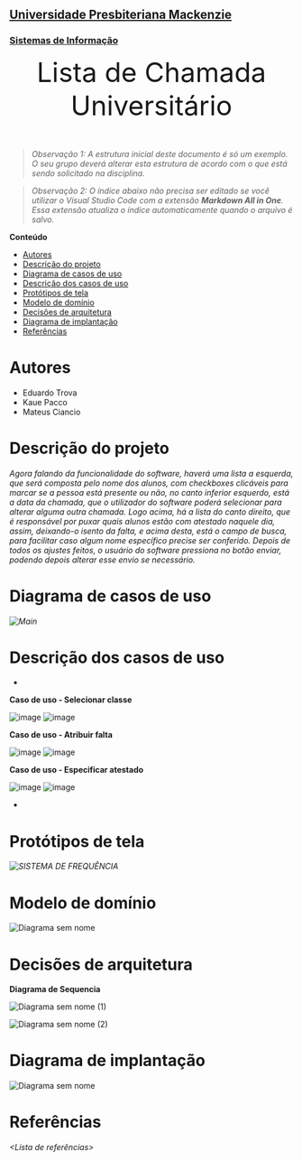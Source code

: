 <h2><a href= "https://www.mackenzie.br">Universidade Presbiteriana Mackenzie</a></h2>
<h3><a href= "https://www.mackenzie.br/graduacao/sao-paulo-higienopolis/sistemas-de-informacao">Sistemas de Informação</a></h3>


<font size="+12"><center>
Lista de Chamada Universitário
</center></font>

>*Observação 1: A estrutura inicial deste documento é só um exemplo. O seu grupo deverá alterar esta estrutura de acordo com o que está sendo solicitado na disciplina.*

>*Observação 2: O índice abaixo não precisa ser editado se você utilizar o Visual Studio Code com a extensão **Markdown All in One**. Essa extensão atualiza o índice automaticamente quando o arquivo é salvo.*

**Conteúdo**

- [Autores](#autores)
- [Descrição do projeto](#descrição-do-projeto)
- [Diagrama de casos de uso](#diagrama-de-casos-de-uso)
- [Descrição dos casos de uso](#descrição-dos-casos-de-uso)
- [Protótipos de tela](#protótipos-de-tela)
- [Modelo de domínio](#modelo-de-domínio)
- [Decisões de arquitetura](#decisões-de-arquitetura)
- [Diagrama de implantação](#diagrama-de-implantação)
- [Referências](#referências)


# Autores

* Eduardo Trova
* Kaue Pacco
* Mateus Ciancio


# Descrição do projeto

*Agora falando da funcionalidade do software, haverá uma lista a esquerda, que será composta pelo nome dos alunos, com checkboxes clicáveis para marcar se a pessoa está presente ou não, no canto inferior esquerdo, está a data da chamada, que o utilizador do software poderá selecionar para alterar alguma outra chamada. Logo acima, há a lista do canto direito, que é responsável por puxar quais alunos estão com atestado naquele dia, assim, deixando-o isento da falta, e acima desta, está o campo de busca, para facilitar caso algum nome específico precise ser conferido. Depois de todos os ajustes feitos, o usuário do software pressiona no botão enviar, podendo depois alterar esse envio se necessário.*

# Diagrama de casos de uso

*![Main](https://user-images.githubusercontent.com/100205866/219978259-00f263c9-6c6b-4ad0-9c62-8274fd23b783.png)*

# Descrição dos casos de uso

*
**Caso de uso - Selecionar classe**

![image](https://user-images.githubusercontent.com/100205866/219979488-7a053d44-c411-4bc9-9e7e-5f3de16d1b2f.png)
![image](https://user-images.githubusercontent.com/100205866/219979623-699b9ac1-247a-48ca-ac75-eb055a942863.png)

 
**Caso de uso - Atribuir falta**

![image](https://user-images.githubusercontent.com/100205866/219980124-466fe4ee-b08e-497e-b5f9-1fba1a61f887.png)
![image](https://user-images.githubusercontent.com/100205866/219980164-bb78029d-f644-4383-a60b-99b670d79649.png)

**Caso de uso - Especificar atestado**

![image](https://user-images.githubusercontent.com/100205866/219980538-e14a6da6-37c3-4ca8-9fc3-4eef8df32f5f.png)
![image](https://user-images.githubusercontent.com/100205866/219980579-b1578290-1d7c-4b92-a423-204a54a82f9b.png)

 *

# Protótipos de tela

*![SISTEMA DE FREQUÊNCIA](https://user-images.githubusercontent.com/100205866/219977541-e74ac436-0d00-4ea0-b457-e6ded6d1932d.png)*

# Modelo de domínio

![Diagrama sem nome](https://user-images.githubusercontent.com/100205866/221983935-cf6a7c83-8025-46e0-a84d-8a565054592a.jpg)


# Decisões de arquitetura

**Diagrama de Sequencia**

![Diagrama sem nome (1)](https://user-images.githubusercontent.com/100205866/221994129-e5b3768e-e4d6-494c-9b9f-386bb0412863.jpg)

![Diagrama sem nome (2)](https://user-images.githubusercontent.com/100205866/221996221-eed82400-7e5c-4853-9830-0f3939446c0b.jpg)


# Diagrama de implantação

![Diagrama sem nome](https://user-images.githubusercontent.com/100205866/222129288-abfb9736-2f52-4914-9f48-c8f5c90703e3.jpg)


# Referências

*&lt;Lista de referências&gt;*
